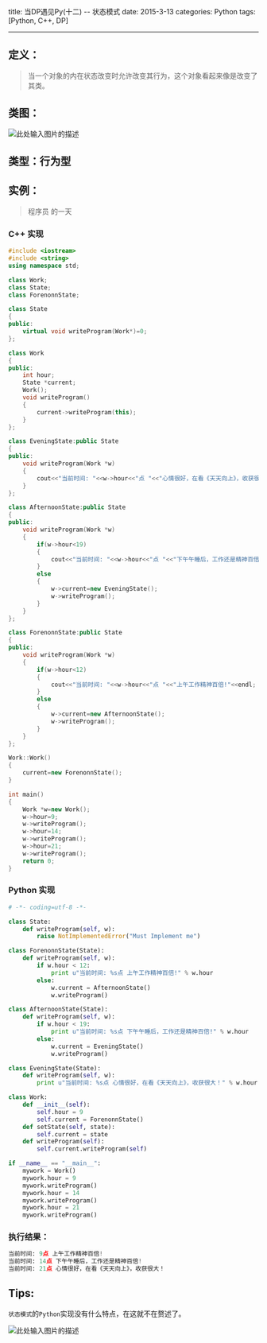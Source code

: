 title: 当DP遇见Py(十二) -- 状态模式
date: 2015-3-13
categories: Python
tags: [Python, C++, DP]

---

## 定义：
> 当一个对象的内在状态改变时允许改变其行为，这个对象看起来像是改变了其类。 

## 类图：
![此处输入图片的描述][1]

## 类型：行为型

<!-- more -->

## 实例：
> 程序员 的一天

### C++ 实现
```C++
#include <iostream>
#include <string>
using namespace std;

class Work;
class State;
class ForenonnState;

class State
{
public:
    virtual void writeProgram(Work*)=0;
};

class Work
{
public:
    int hour;
    State *current;
    Work();
    void writeProgram()
    {
        current->writeProgram(this);
    }
};

class EveningState:public State
{
public:
    void writeProgram(Work *w)
    {
        cout<<"当前时间: "<<w->hour<<"点 "<<"心情很好，在看《天天向上》，收获很大！"<<endl;
    }
};

class AfternoonState:public State
{
public:
    void writeProgram(Work *w)
    {
        if(w->hour<19)
        {
            cout<<"当前时间: "<<w->hour<<"点 "<<"下午午睡后，工作还是精神百倍!"<<endl;
        }
        else
        {
            w->current=new EveningState();
            w->writeProgram();
        }
    }
};

class ForenonnState:public State
{
public:
    void writeProgram(Work *w)
    {
        if(w->hour<12)
        {
            cout<<"当前时间: "<<w->hour<<"点 "<<"上午工作精神百倍!"<<endl;
        }
        else
        {
            w->current=new AfternoonState();
            w->writeProgram();
        }
    }
};

Work::Work()
{
    current=new ForenonnState();
}

int main()
{
    Work *w=new Work();
    w->hour=9;
    w->writeProgram();
    w->hour=14;
    w->writeProgram();
    w->hour=21;
    w->writeProgram();
    return 0;
}
```

### Python 实现
```python
# -*- coding=utf-8 -*-

class State:
    def writeProgram(self, w):
        raise NotImplementedError("Must Implement me")

class ForenonnState(State):
    def writeProgram(self, w):
        if w.hour < 12:
            print u"当前时间: %s点 上午工作精神百倍!" % w.hour
        else:
            w.current = AfternoonState()
            w.writeProgram()

class AfternoonState(State):
    def writeProgram(self, w):
        if w.hour < 19:
            print u"当前时间: %s点 下午午睡后，工作还是精神百倍!" % w.hour
        else:
            w.current = EveningState()
            w.writeProgram()

class EveningState(State):
    def writeProgram(self, w):
        print u"当前时间: %s点 心情很好，在看《天天向上》，收获很大！" % w.hour

class Work:
    def __init__(self):
        self.hour = 9
        self.current = ForenonnState()
    def setState(self, state):
        self.current = state
    def writeProgram(self):
        self.current.writeProgram(self)

if __name__ == "__main__":
    mywork = Work()
    mywork.hour = 9
    mywork.writeProgram()
    mywork.hour = 14
    mywork.writeProgram()
    mywork.hour = 21
    mywork.writeProgram()
```

### 执行结果：
```python
当前时间: 9点 上午工作精神百倍!
当前时间: 14点 下午午睡后，工作还是精神百倍!
当前时间: 21点 心情很好，在看《天天向上》，收获很大！
```

## Tips:

`状态模式`的`Python`实现没有什么特点，在这就不在赘述了。

![此处输入图片的描述][2]


  [1]: http://images.cnblogs.com/cnblogs_com/wuyuegb2312/468244/o_ch12.%E7%8A%B6%E6%80%81%E6%A8%A1%E5%BC%8F.png
  [2]: http://i1.brcdn.cn/download/2012/02/02/baoruan.com_53889ae89abab9bda.gif